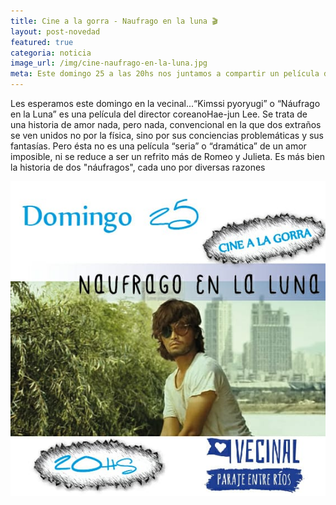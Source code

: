 ```yaml
---
title: Cine a la gorra - Naufrago en la luna 🎬
layout: post-novedad
featured: true
categoria: noticia
image_url: /img/cine-naufrago-en-la-luna.jpg
meta: Este domingo 25 a las 20hs nos juntamos a compartir un película de amor poco convencional en la que dos extraños se ven unidos por sus conciencias problemáticas y sus fantasías
---
```


Les esperamos este domingo en la vecinal...“Kimssi pyoryugi” o “Náufrago en la Luna” es una película del director coreanoHae-jun Lee. Se trata de una historia de amor nada, pero nada, convencional en la que dos extraños se ven unidos no por la física, sino por sus conciencias problemáticas y sus fantasías. Pero ésta no es una película “seria” o “dramática” de un amor imposible, ni se reduce a ser un refrito más de Romeo y Julieta. Es más bien la historia de dos "náufragos", cada uno por diversas razones



<div style="position: relative;">
	<div class="gallery col-3">

<a style="width: 100%;" href="/img/cine-naufrago-en-la-luna.jpg" data-fancybox="images" data-srcset="/img/cine-naufrago-en-la-luna.jpg" class="item-gallery">
	<img src="/img/cine-naufrago-en-la-luna.jpg" />
</a>

</div>
</div>